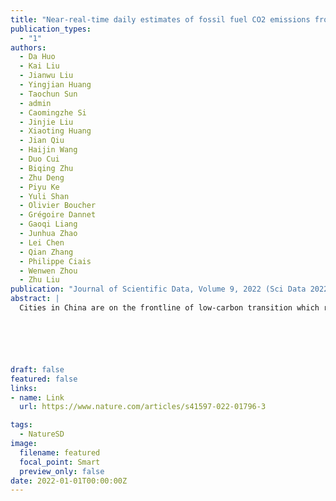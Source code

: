 ```yaml
---
title: "Near-real-time daily estimates of fossil fuel CO2 emissions from major high-emission cities in China" 
publication_types:
  - "1"
authors:
  - Da Huo
  - Kai Liu
  - Jianwu Liu
  - Yingjian Huang
  - Taochun Sun
  - admin
  - Caomingzhe Si
  - Jinjie Liu
  - Xiaoting Huang
  - Jian Qiu
  - Haijin Wang
  - Duo Cui
  - Biqing Zhu
  - Zhu Deng
  - Piyu Ke
  - Yuli Shan
  - Olivier Boucher
  - Grégoire Dannet
  - Gaoqi Liang
  - Junhua Zhao
  - Lei Chen
  - Qian Zhang
  - Philippe Ciais
  - Wenwen Zhou
  - Zhu Liu
publication: "Journal of Scientific Data, Volume 9, 2022 (Sci Data 2022)"
abstract: |
  Cities in China are on the frontline of low-carbon transition which requires monitoring city-level emissions with low-latency to support timely climate actions. Most existing CO2 emission inventories lag reality by more than one year and only provide annual totals. To improve the timeliness and temporal resolution of city-level emission inventories, we present Carbon Monitor Cities-China (CMCC), a near-real-time dataset of daily CO2 emissions from fossil fuel and cement production for 48 major high-emission cities in China. This dataset provides territory-based emission estimates from 2020-01-01 to 2021-12-31 for five sectors: power generation, residential (buildings and services), industry, ground transportation, and aviation. CMCC is developed based on an innovative framework that integrates bottom-up inventory construction and daily emission estimates from sectoral activities and models. Annual emissions show reasonable agreement with other datasets, and uncertainty ranges are estimated for each city and sector. CMCC provides valuable daily emission estimates that enable low-latency mitigation monitoring for cities in China.






draft: false
featured: false
links:
- name: Link
  url: https://www.nature.com/articles/s41597-022-01796-3

tags:
  - NatureSD
image:
  filename: featured
  focal_point: Smart
  preview_only: false
date: 2022-01-01T00:00:00Z
---
```

